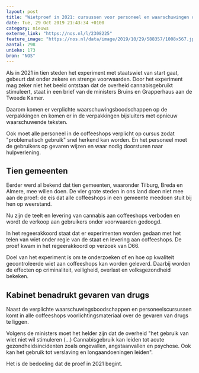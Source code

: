 ```yaml
---
layout: post
title: "Wietproef in 2021: cursussen voor personeel en waarschuwingen op pakjes"
date: Tue, 29 Oct 2019 21:43:34 +0100
category: nieuws
externe_link: "https://nos.nl/l/2308225"
feature_image: "https://nos.nl/data/image/2019/10/29/588357/1008x567.jpg"
aantal: 298
unieke: 173
bron: "NOS"
---
```


<p>Als in 2021 in tien steden het experiment met staatswiet van start gaat, gebeurt dat onder zekere en strenge voorwaarden. Door het experiment mag zeker niet het beeld ontstaan dat de overheid cannabisgebruikt stimuleert, staat in een brief van de ministers Bruins en Grapperhaus aan de Tweede Kamer.</p>
<p>Daarom komen er verplichte waarschuwingsboodschappen op de verpakkingen en komen er in de verpakkingen bijsluiters met opnieuw waarschuwende teksten.</p>
<p>Ook moet alle personeel in de coffeeshops verplicht op cursus zodat "problematisch gebruik" snel herkend kan worden. En het personeel moet de gebruikers op gevaren wijzen en waar nodig doorsturen naar hulpverlening.</p>
<h2>Tien gemeenten</h2>
<p>Eerder werd al bekend dat tien gemeenten, waaronder Tilburg, Breda en Almere, mee willen doen. De vier grote steden in ons land doen niet mee aan de proef: de eis dat alle coffeeshops in een gemeente meedoen stuit bij hen op weerstand.</p>
<p>Nu zijn de teelt en levering van cannabis aan coffeeshops verboden en wordt de verkoop aan gebruikers onder voorwaarden gedoogd.</p>
<p>In het regeerakkoord staat dat er experimenten worden gedaan met het telen van wiet onder regie van de staat en levering aan coffeeshops. De proef kwam in het regeerakkoord op verzoek van D66.</p>
<p>Doel van het experiment is om te onderzoeken of en hoe op kwaliteit gecontroleerde wiet aan coffeeshops kan worden geleverd. Daarbij worden de effecten op criminaliteit, veiligheid, overlast en volksgezondheid bekeken.</p>
<h2>Kabinet benadrukt gevaren van drugs</h2>
<p>Naast de verplichte waarschuwingsboodschappen en personeelscursussen komt in alle coffeeshops voorlichtingsmateriaal over de gevaren van drugs te liggen.</p>
<p>Volgens de ministers moet het helder zijn dat de overheid "het gebruik van wiet niet wil stimuleren (...) Cannabisgebruik kan leiden tot acute gezondheidsincidenten zoals ongevallen, angstaanvallen en psychose. Ook kan het gebruik tot verslaving en longaandoeningen leiden".</p>
<p>Het is de bedoeling dat de proef in 2021 begint.</p>
